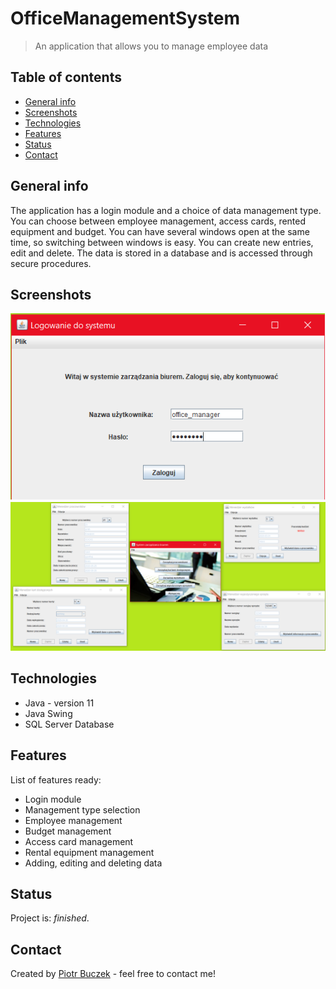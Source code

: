 # OfficeManagementSystem
> An application that allows you to manage employee data

## Table of contents
* [General info](#general-info)
* [Screenshots](#screenshots)
* [Technologies](#technologies)
* [Features](#features)
* [Status](#status)
* [Contact](#contact)

## General info
The application has a login module and a choice of data management type. You can choose between employee management, access cards, rented equipment and budget. You can have several windows open at the same time, so switching between windows is easy. 
You can create new entries, edit and delete. The data is stored in a database and is accessed through secure procedures.

## Screenshots
<p align="center">
  <img src="./screenshots/login.png">

  <img src="./screenshots/main.png">
 </p>

## Technologies
* Java - version 11
* Java Swing
* SQL Server Database

## Features
List of features ready:
* Login module
* Management type selection
* Employee management
* Budget management
* Access card management
* Rental equipment management
* Adding, editing and deleting data

## Status
Project is: _finished_.

## Contact
Created by [Piotr Buczek](mailto:piotr.buczek37@gmail.com?subject=[GitHub]%20OfficeManagementSystem) - feel free to contact me!
